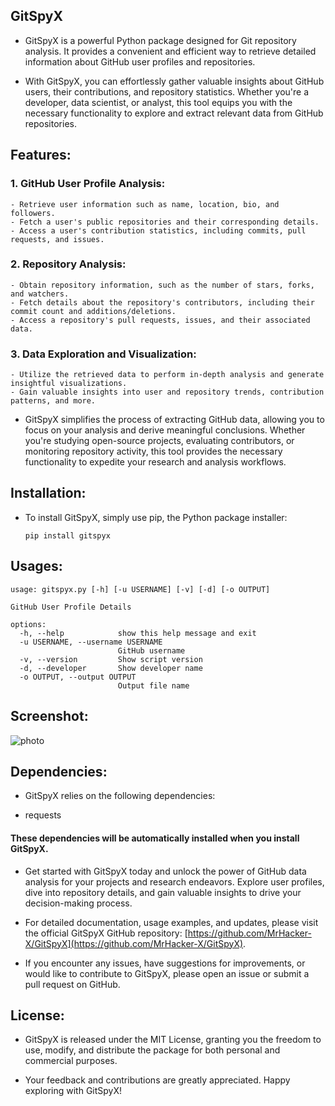 ## GitSpyX

+ GitSpyX is a powerful Python package designed for Git repository analysis. It provides a convenient and efficient way to retrieve detailed information about GitHub user profiles and repositories.

+ With GitSpyX, you can effortlessly gather valuable insights about GitHub users, their contributions, and repository statistics. Whether you're a developer, data scientist, or analyst, this tool equips you with the necessary functionality to explore and extract relevant data from GitHub repositories.

## Features:

### 1. GitHub User Profile Analysis:
    - Retrieve user information such as name, location, bio, and followers.
    - Fetch a user's public repositories and their corresponding details.
    - Access a user's contribution statistics, including commits, pull requests, and issues.

### 2. Repository Analysis:
    - Obtain repository information, such as the number of stars, forks, and watchers.
    - Fetch details about the repository's contributors, including their commit count and additions/deletions.
    - Access a repository's pull requests, issues, and their associated data.

### 3. Data Exploration and Visualization:
    - Utilize the retrieved data to perform in-depth analysis and generate insightful visualizations.
    - Gain valuable insights into user and repository trends, contribution patterns, and more.

+ GitSpyX simplifies the process of extracting GitHub data, allowing you to focus on your analysis and derive meaningful conclusions. Whether you're studying open-source projects, evaluating contributors, or monitoring repository activity, this tool provides the necessary functionality to expedite your research and analysis workflows.

## Installation:

+ To install GitSpyX, simply use pip, the Python package installer:

    `pip install gitspyx`

## Usages:

```
usage: gitspyx.py [-h] [-u USERNAME] [-v] [-d] [-o OUTPUT]

GitHub User Profile Details

options:
  -h, --help            show this help message and exit
  -u USERNAME, --username USERNAME
                        GitHub username
  -v, --version         Show script version
  -d, --developer       Show developer name
  -o OUTPUT, --output OUTPUT
                        Output file name
```

## Screenshot:

![photo](https://i.ibb.co/SwxQWLn/Screenshot-2023-05-19-04-01-54-631-edit-com-termux.jpg)

## Dependencies:

+ GitSpyX relies on the following dependencies:
 - requests

#### These dependencies will be automatically installed when you install GitSpyX.

+ Get started with GitSpyX today and unlock the power of GitHub data analysis for your projects and research endeavors. Explore user profiles, dive into repository details, and gain valuable insights to drive your decision-making process.

+ For detailed documentation, usage examples, and updates, please visit the official GitSpyX GitHub repository: [https://github.com/MrHacker-X/GitSpyX](https://github.com/MrHacker-X/GitSpyX).

+ If you encounter any issues, have suggestions for improvements, or would like to contribute to GitSpyX, please open an issue or submit a pull request on GitHub.

## License:

+ GitSpyX is released under the MIT License, granting you the freedom to use, modify, and distribute the package for both personal and commercial purposes.

+ Your feedback and contributions are greatly appreciated. Happy exploring with GitSpyX!
